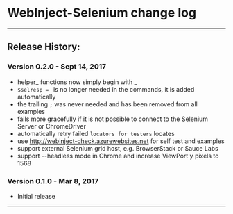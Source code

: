 # WebInject-Selenium change log

---------------------------------
## Release History:


### Version 0.2.0 - Sept 14, 2017
* helper_ functions now simply begin with _
* `$selresp = ` is no longer needed in the commands, it is added automatically
* the trailing `;` was never needed and has been removed from all examples
* fails more gracefully if it is not possible to connect to the Selenium Server or ChromeDriver
* automatically retry failed `locators for testers` locates
* use http://webinject-check.azurewebsites.net for self test and examples
* support external Selenium grid host, e.g. BrowserStack or Sauce Labs
* support --headless mode in Chrome and increase ViewPort y pixels to 1568

### Version 0.1.0 - Mar 8, 2017
* Initial release
    
---------------------------------
